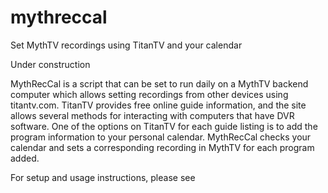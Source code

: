 # mythreccal
Set MythTV recordings using TitanTV and your calendar

Under construction

MythRecCal is a script that can be set to run daily on a MythTV backend computer which allows setting recordings from other devices using titantv.com.  TitanTV provides free online guide information, and the site allows several methods for interacting with computers that have DVR software.  One of the options on TitanTV for each guide listing is to add the program information to your personal calendar.  MythRecCal checks your calendar and sets a corresponding recording in MythTV for each program added.

For setup and usage instructions, please see 
